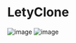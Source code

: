 # LetyClone
![image](https://user-images.githubusercontent.com/48533135/190493608-a1f5bf99-db36-4f73-a915-470dbb23cc7f.png)
![image](https://user-images.githubusercontent.com/48533135/190493781-166b8a54-eb38-465d-81fd-c17ba5b36ec5.png)

